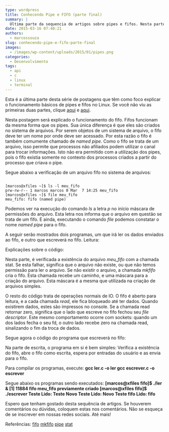 ```yaml
---
type: wordpress
title: Conhecendo Pipe e FIFO (parte final)
summary: |
  Última parte da sequencia de artigos sobre pipes e fifos. Nesta parte, serão explicados como funcionam os fifos e como se diferenciam dos pipes.
date: 2015-03-16 07:40:21
authors:
  - marcossouza
slug: conhecendo-pipe-e-fifo-parte-final
images:
  - /images/wp-content/uploads/2015/01/pipes.png
categories:
  - Desenvolvimento
tags:
  - api
  - c
  - linux
  - terminal
---
```


Esta é a última parte desta série de postagens que têm como foco explicar o funcionamento básicos de pipes e fifos no Linux. Se você não viu as primeiras duas partes, clique <a title="Parte 1" href="/entendendo-pipe-e-fifo-parte-1/" target="_blank">aqui</a> e <a title="Parte 2" href="/entendendo-pipe-e-fifo-parte-2" target="_blank">aqui</a>.

Nesta postagem será explicado o funcionamento do fifo. Fifos funcionam da mesma forma que os pipes. Sua única diferença é que eles são criados no sistema de arquivos. Por serem objetos de um sistema de arquivo, o fifo deve ter um nome por onde deve ser acessado. Por esta razão o fifo é também comumente chamado de <em>named pipe</em>. Como o fifo se trata de um arquivo, isso permite que processos não afiliados podem utilizar o canal para trocar informações. Isto não era permitido com a utilização dos pipes, pois o fifo existia somente no contexto dos processos criados a partir do processo que criava o pipe.

Segue abaixo a verificação de um arquivo fifo no sistema de arquivos:

<pre><code class="bash">
[marcos@xfiles ~]$ ls -l meu_fifo
prw-rw-r-- 1 marcos marcos 0 Mar  7 14:25 meu_fifo
[marcos@xfiles ~]$ file meu_fifo
meu_fifo: fifo (named pipe)
</code></pre>

Podemos ver na execução do comando <em>ls</em> a letra <em>p</em> no início máscara de permissões do arquivo. Esta letra nos informa que o arquivo em questão se trata de um fifo. E ainda, executando o comando <em>file</em> podemos constatar o nome <em>named pipe</em> para o fifo.

A seguir serão mostrados dois programas, um que irá ler os dados enviados ao fifo, e outro que escreverá no fifo. Leitura:

<script src="//gistfy-app.herokuapp.com/github/ButecoOpenSource/exemplos/exemplos_c/fifo/ler.c" type="text/javascript"></script>

Explicações sobre o código:
<script src="//gistfy-app.herokuapp.com/github/ButecoOpenSource/exemplos/exemplos_c/fifo/ler.c?slice=12:15" type="text/javascript"></script>
Nesta parte, é verificada a existência do arquivo <em>meu_fifo</em> com a chamada stat. Se esta falhar, significa que o arquivo não existe, ou que não temos permissão para ler o arquivo. Se não existir o arquivo, a chamada <em>mkfifo</em> cria o fifo. Esta chamada recebe um caminho, e uma máscara para a criação do arquivo. Esta máscara é a mesma que utilizada na criação de arquivos simples.

O resto do código trata de operações normais de IO. O fifo é aberto para leitura, e a cada chamada <em>read</em>, ele fica bloqueado até ter dados. Quando existirem dados, estes são impressos no console. Se a chamada read retornar zero, significa que o lado que escreve no fifo fechou seu <em>file descriptor</em>. Este mesmo comportamento ocorre com sockets: quando um dos lados fecha o seu fd, o outro lado recebe zero na chamada read, sinalizando o fim da troca de dados.

Segue agora o código do programa que escreverá no fifo:
<script src="//gistfy-app.herokuapp.com/github/ButecoOpenSource/exemplos/exemplos_c/fifo/escrever.c" type="text/javascript"></script>
Na parte de escrita, o programa em si é bem simples: Verifica a existência do fifo, abre o fifo como escrita, espera por entradas do usuário e as envia para o fifo.

Para compilar os programas, execute:
<strong>gcc ler.c -o ler
gcc escrever.c -o escrever</strong>

Segue abaixo os programas sendo executados:
<strong>[marcos@xfiles fifo]$ ./ler &amp;
[1] 11884
fifo meu_fifo previamente criado
[marcos@xfiles fifo]$ ./escrever
Teste
Lido: Teste
Novo Teste
Lido: Novo Teste
fifo
Lido: fifo
</strong>

Espero que tenham gostado desta sequência de artigos. Se houverem comentários ou dúvidas, coloquem estas nos comentários. Não se esqueça de se inscrever em nossas redes sociais. Até mais!

Referências:
<a href="http://linux.die.net/man/4/fifo" target="_blank">fifo</a>
<a href="http://linux.die.net/man/3/mkfifo" target="_blank">mkfifo</a>
<a href="http://linux.die.net/man/2/pipe" target="_blank">pipe</a>
<a href="http://linux.die.net/man/2/stat" target="_blank">stat</a>
